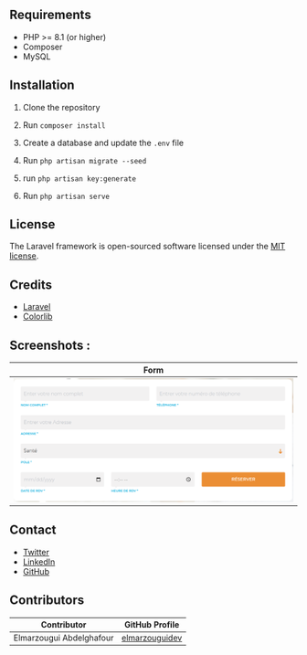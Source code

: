 
## Requirements

-   PHP >= 8.1 (or higher)
-   Composer
-   MySQL

## Installation

1.  Clone the repository
2.  Run `composer install`

3.  Create a database and update the `.env` file
4.  Run `php artisan migrate --seed`
5.  run `php artisan key:generate`
6.  Run `php artisan serve`


## License

The Laravel framework is open-sourced software licensed under the [MIT license](https://opensource.org/licenses/MIT).

## Credits

-   [Laravel](https://laravel.com/)
-   [Colorlib](https://colorlib.com/wp/template/colorlib-booking-7/)

## Screenshots : 

| Form |
| --- |
| ![Form](screen.png) |

## Contact

-   [Twitter](https://twitter.com/devscriptt)
-   [LinkedIn](https://www.linkedin.com/in/devscript)
-   [GitHub](https://www.github.com/elmarzouguidev)

## Contributors

| Contributor | GitHub Profile |
| --- | --- |
| Elmarzougui Abdelghafour |[elmarzouguidev](https://github.com/elmarzouguidev) |
